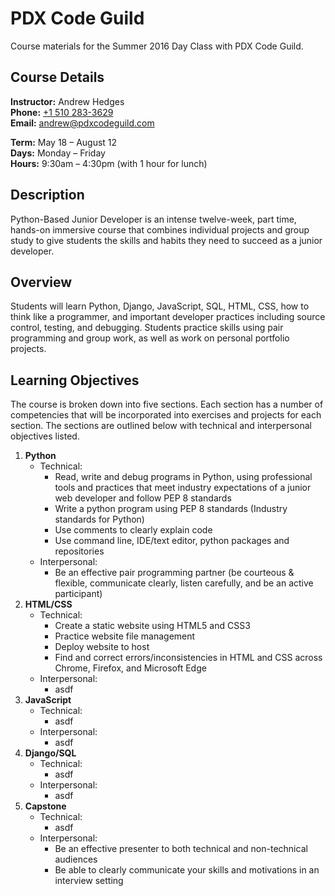 # PDX Code Guild

Course materials for the Summer 2016 Day Class with PDX Code Guild.

## Course Details

**Instructor:** Andrew Hedges<br>
**Phone:** [+1 510 283-3629](tel:5102833629)<br>
**Email:** [andrew@pdxcodeguild.com](mailto:andrew@pdxcodeguild.com)<br>

**Term:** May 18 – August 12<br>
**Days:** Monday – Friday<br>
**Hours:** 9:30am – 4:30pm (with 1 hour for lunch)<br>

## Description

Python-Based Junior Developer is an intense twelve-week, part time, hands-on immersive course that combines individual projects and group study to give students the skills and habits they need to succeed as a junior developer.

## Overview

Students will learn Python, Django, JavaScript, SQL, HTML, CSS, how to think like a programmer, and important developer practices including source control, testing, and debugging. Students practice skills using pair programming and group work, as well as work on personal portfolio projects.

## Learning Objectives

The course is broken down into five sections. Each section has a number of competencies that will be incorporated into exercises and projects for each section. The sections are outlined below with technical and interpersonal objectives listed.

1. **Python**
   - Technical:
     - Read, write and debug programs in Python, using professional tools and practices that meet industry expectations of a junior web developer and follow PEP 8 standards     - Write a python program using PEP 8 standards (Industry standards for Python)     - Use comments to clearly explain code     - Use command line, IDE/text editor, python packages and repositories
   - Interpersonal:     - Be an effective pair programming partner (be courteous & flexible, communicate clearly, listen carefully, and be an active participant)
1. **HTML/CSS**
   - Technical:
     - Create a static website using HTML5 and CSS3
     - Practice website file management     - Deploy website to host     - Find and correct errors/inconsistencies in HTML and CSS across Chrome, Firefox, and Microsoft Edge
   - Interpersonal:
     - asdf
1. **JavaScript**
   - Technical:
     - asdf
   - Interpersonal:     - asdf
1. **Django/SQL**
   - Technical:
     - asdf
   - Interpersonal:     - asdf
1. **Capstone**
   - Technical:
     - asdf
   - Interpersonal:     - Be an effective presenter to both technical and non-technical audiences
     - Be able to clearly communicate your skills and motivations in an interview setting
